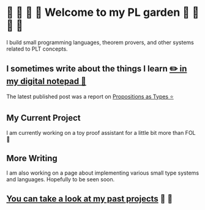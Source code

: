 # :sunflower: :deciduous_tree: :tulip: :blossom: Welcome to my PL garden :rose: :seedling: :hibiscus: :herb:

<!-- I think type systems, type theory, formal logic, proof theory and formal reasoning are really interesting topics. -->
I build small programming languages, theorem provers, and other systems related to PLT concepts.

## I sometimes write about the things I learn [:pencil2: **in my digital notepad** :blue_book:](http://writing.lambdu.li)
The latest published post was a report on [Propositions as Types ⭐](http://writing.lambdu.li/reports/propositions-as-types)

## My Current Project
I am currently working on a toy proof assistant for a little bit more than FOL :seedling:

## More Writing
I am also working on a page about implementing various small type systems and languages. Hopefully to be seen soon.

## [You can take a look at my past projects](PROJECTS.md) :herb: :evergreen_tree:
